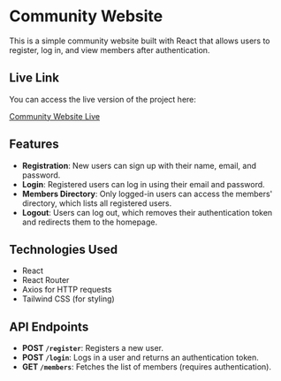 # Community Website

This is a simple community website built with React that allows users to register, log in, and view members after authentication.

## Live Link

You can access the live version of the project here:

[Community Website Live](https://community-mu-three.vercel.app/)

## Features

- **Registration**: New users can sign up with their name, email, and password.
- **Login**: Registered users can log in using their email and password.
- **Members Directory**: Only logged-in users can access the members' directory, which lists all registered users.
- **Logout**: Users can log out, which removes their authentication token and redirects them to the homepage.

## Technologies Used

- React
- React Router
- Axios for HTTP requests
- Tailwind CSS (for styling)

## API Endpoints

- **POST `/register`**: Registers a new user.
- **POST `/login`**: Logs in a user and returns an authentication token.
- **GET `/members`**: Fetches the list of members (requires authentication).
